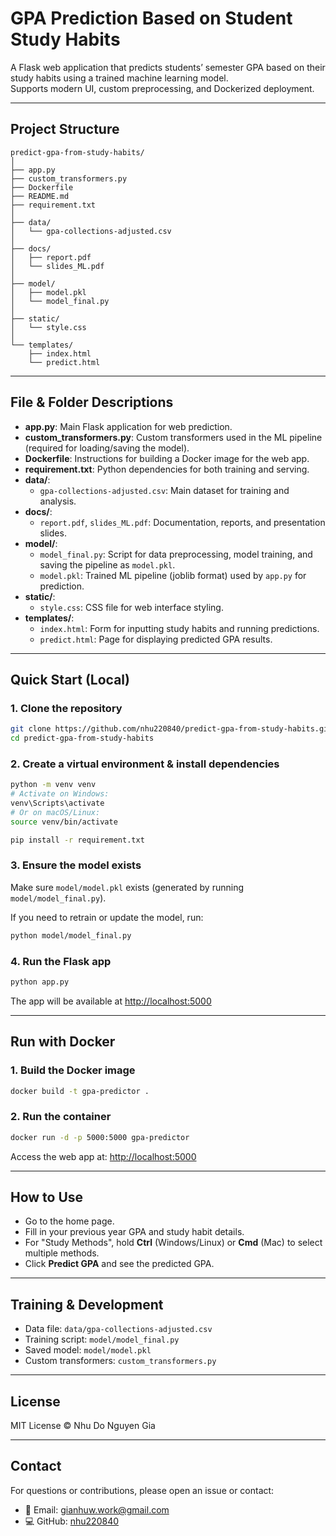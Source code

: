 
# GPA Prediction Based on Student Study Habits

A Flask web application that predicts students’ semester GPA based on their study habits using a trained machine learning model.  
Supports modern UI, custom preprocessing, and Dockerized deployment.

---

## Project Structure

```
predict-gpa-from-study-habits/
│
├── app.py
├── custom_transformers.py
├── Dockerfile
├── README.md
├── requirement.txt
│
├── data/
│   └── gpa-collections-adjusted.csv
│
├── docs/
│   ├── report.pdf
│   └── slides_ML.pdf
│
├── model/
│   ├── model.pkl
│   └── model_final.py
│
├── static/
│   └── style.css
│
└── templates/
    ├── index.html
    └── predict.html
```

---

## File & Folder Descriptions

- **app.py**: Main Flask application for web prediction.
- **custom_transformers.py**: Custom transformers used in the ML pipeline (required for loading/saving the model).
- **Dockerfile**: Instructions for building a Docker image for the web app.
- **requirement.txt**: Python dependencies for both training and serving.
- **data/**:  
  - `gpa-collections-adjusted.csv`: Main dataset for training and analysis.
- **docs/**:  
  - `report.pdf`, `slides_ML.pdf`: Documentation, reports, and presentation slides.
- **model/**:  
  - `model_final.py`: Script for data preprocessing, model training, and saving the pipeline as `model.pkl`.
  - `model.pkl`: Trained ML pipeline (joblib format) used by `app.py` for prediction.
- **static/**:  
  - `style.css`: CSS file for web interface styling.
- **templates/**:  
  - `index.html`: Form for inputting study habits and running predictions.
  - `predict.html`: Page for displaying predicted GPA results.

---

## Quick Start (Local)

### 1. Clone the repository

```bash
git clone https://github.com/nhu220840/predict-gpa-from-study-habits.git
cd predict-gpa-from-study-habits
```

### 2. Create a virtual environment & install dependencies

```bash
python -m venv venv
# Activate on Windows:
venv\Scripts\activate
# Or on macOS/Linux:
source venv/bin/activate

pip install -r requirement.txt
```

### 3. Ensure the model exists

Make sure `model/model.pkl` exists (generated by running `model/model_final.py`).

If you need to retrain or update the model, run:

```bash
python model/model_final.py
```

### 4. Run the Flask app

```bash
python app.py
```

The app will be available at [http://localhost:5000](http://localhost:5000)

---

## Run with Docker

### 1. Build the Docker image

```bash
docker build -t gpa-predictor .
```

### 2. Run the container

```bash
docker run -d -p 5000:5000 gpa-predictor
```

Access the web app at: [http://localhost:5000](http://localhost:5000)

---

## How to Use

- Go to the home page.
- Fill in your previous year GPA and study habit details.
- For "Study Methods", hold **Ctrl** (Windows/Linux) or **Cmd** (Mac) to select multiple methods.
- Click **Predict GPA** and see the predicted GPA.

---

## Training & Development

- Data file: `data/gpa-collections-adjusted.csv`
- Training script: `model/model_final.py`
- Saved model: `model/model.pkl`
- Custom transformers: `custom_transformers.py`

---

## License

MIT License © Nhu Do Nguyen Gia

---

## Contact

For questions or contributions, please open an issue or contact:

- 📧 Email: [gianhuw.work@gmail.com](mailto:gianhuw.work@gmail.com)
- 💻 GitHub: [nhu220840](https://github.com/nhu220840)
